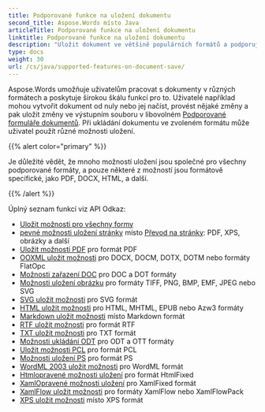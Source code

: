```yaml
---
title: Podporované funkce na uložení dokumentu
second_title: Aspose.Words místo Java
articleTitle: Podporované funkce na uložení dokumentu
linktitle: Podporované funkce na uložení dokumentu
description: "Uložit dokument ve většině populárních formátů a podporuje mnoho Microsoft Word funkce."
type: docs
weight: 30
url: /cs/java/supported-features-on-document-save/
---
```


Aspose.Words umožňuje uživatelům pracovat s dokumenty v různých formátech a poskytuje širokou škálu funkcí pro to. Uživatelé například mohou vytvořit dokument od nuly nebo jej načíst, provést nějaké změny a pak uložit změny ve výstupním souboru v libovolném [Podporované formuláře dokumentů](/words/cs/java/supported-document-formats/). Při ukládání dokumentu ve zvoleném formátu může uživatel použít různé možnosti uložení.

{{% alert color="primary" %}}

Je důležité vědět, že mnoho možností uložení jsou společné pro všechny podporované formáty, a pouze některé z možností jsou formátově specifické, jako PDF, DOCX, HTML, a další.

{{% /alert %}}

Úplný seznam funkcí viz API Odkaz:

- [Uložit možnosti pro všechny formy](https://reference.aspose.com/words/java/com.aspose.words/saveoptions/)
- [pevné možnosti uložení stránky](https://reference.aspose.com/words/java/com.aspose.words/fixedpagesaveoptions/) místo [Převod na stránky](/words/cs/java/converting-to-fixed-page-format/): PDF, XPS, obrázky a další
- [Uložit možnosti PDF](https://reference.aspose.com/words/java/com.aspose.words/pdfsaveoptions/) pro formát PDF
- [OOXML uložit možnosti](https://reference.aspose.com/words/java/com.aspose.words/ooxmlsaveoptions/) pro DOCX, DOCM, DOTX, DOTM nebo formáty FlatOpc
- [Možnosti zařazení DOC](https://reference.aspose.com/words/java/com.aspose.words/docsaveoptions/) pro DOC a DOT formáty
- [Možnosti uložení obrázku](https://reference.aspose.com/words/java/com.aspose.words/imagesaveoptions/) pro formáty TIFF, PNG, BMP, EMF, JPEG nebo SVG
- [SVG uložit možnosti](https://reference.aspose.com/words/java/com.aspose.words/svgsaveoptions/) pro SVG formát
- [HTML uložit možnosti](https://reference.aspose.com/words/java/com.aspose.words/htmlsaveoptions/) pro HTML, MHTML, EPUB nebo Azw3 formáty
- [Markdown uložit možnosti](https://reference.aspose.com/words/java/com.aspose.words/markdownsaveoptions/) místo Markdown formát
- [RTF uložit možnosti](https://reference.aspose.com/words/java/com.aspose.words/rtfsaveoptions/) pro formát RTF
- [TXT uložit možnosti](https://reference.aspose.com/words/java/com.aspose.words/txtsaveoptions/) pro TXT formát
- [Možnosti ukládání ODT](https://reference.aspose.com/words/java/com.aspose.words/odtsaveoptions/) pro ODT a OTT formáty
- [Uložit možnosti PCL](https://reference.aspose.com/words/java/com.aspose.words/pclsaveoptions/) pro formát PCL
- [Možnosti uložení PS](https://reference.aspose.com/words/java/com.aspose.words/pssaveoptions/) pro formát PS
- [WordML 2003 uložit možnosti](https://reference.aspose.com/words/java/com.aspose.words/wordml2003saveoptions/) pro WordML formát
- [Htmlopravené možnosti uložení](https://reference.aspose.com/words/java/com.aspose.words/htmlfixedsaveoptions/) pro formát HtmlFixed
- [XamlOpravené možnosti uložení](https://reference.aspose.com/words/java/com.aspose.words/xamlfixedsaveoptions/) pro XamlFixed formát
- [XamlFlow uložit možnosti](https://reference.aspose.com/words/java/com.aspose.words/xamlflowsaveoptions/) pro formáty XamlFlow nebo XamlFlowPack
- [XPS uložit možnosti](https://reference.aspose.com/words/java/com.aspose.words/xpssaveoptions/) místo XPS formát